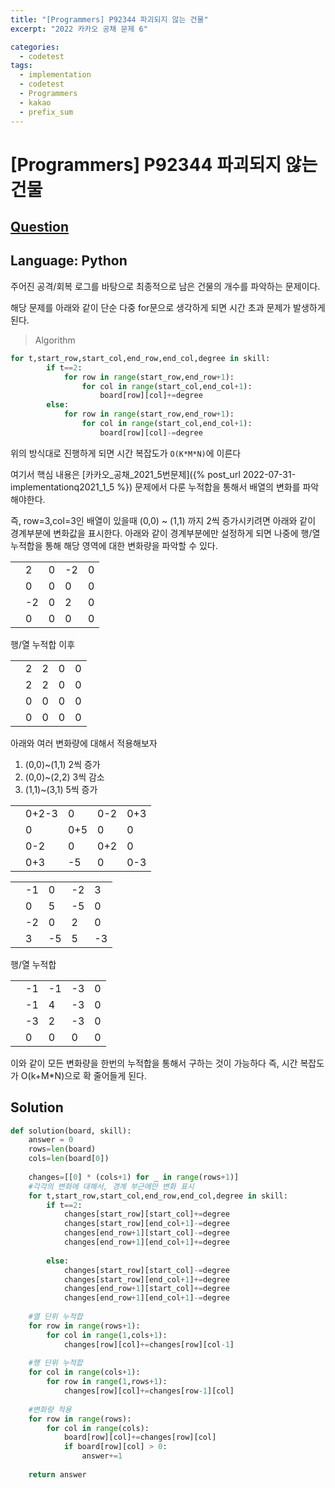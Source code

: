 ```yaml
---
title: "[Programmers] P92344 파괴되지 않는 건물"
excerpt: "2022 카카오 공채 문제 6"

categories:
  - codetest
tags:
  - implementation
  - codetest
  - Programmers
  - kakao
  - prefix_sum
---
```

# [Programmers] P92344 파괴되지 않는 건물
## [Question](https://school.programmers.co.kr/learn/courses/30/lessons/92344)
## Language: Python

주어진 공격/회복 로그를 바탕으로 최종적으로 남은 건물의 개수를 파악하는 문제이다. 

해당 문제를 아래와 같이 단순 다중 for문으로 생각하게 되면 시간 초과 문제가 발생하게 된다.

> Algorithm

```python
for t,start_row,start_col,end_row,end_col,degree in skill:
        if t==2:
            for row in range(start_row,end_row+1):
                for col in range(start_col,end_col+1):
                    board[row][col]+=degree
        else:
            for row in range(start_row,end_row+1):
                for col in range(start_col,end_col+1):
                    board[row][col]-=degree   
```

위의 방식대로 진행하게 되면 시간 복잡도가 ```O(K*M*N)```에 이른다

여기서 핵심 내용은 [카카오_공채_2021_5번문제]({% post_url 2022-07-31-implementationq2021_1_5 %}) 문제에서 다룬 누적합을 통해서 배열의 변화를 파악해야한다.

즉, row=3,col=3인 배열이 있을때 (0,0) ~ (1,1) 까지 2씩 증가시키려면
아래와 같이 경계부분에 변화값을 표시한다. 아래와 같이 경계부분에만 설정하게 되면 나중에 행/열 누적합을 통해 해당 영역에 대한 변화량을 파악할 수 있다.

||||||
|--|--|--|--|--|
||2|0|-2|0|
||0|0|0|0|
||-2|0|2|0|
||0|0|0|0|

행/열 누적합 이후

||||||
|--|--|--|--|--|
||2|2|0|0|
||2|2|0|0|
||0|0|0|0|
||0|0|0|0|

아래와 여러 변화량에 대해서 적용해보자
1. (0,0)~(1,1) 2씩 증가
2. (0,0)~(2,2) 3씩 감소
3. (1,1)~(3,1) 5씩 증가

||||||
|--|--|--|--|--|
||0+2-3|0|0-2|0+3|
||0|0+5|0|0|
||0-2|0|0+2|0|
||0+3|-5|0|0-3|

||||||
|--|--|--|--|--|
||-1|0|-2|3|
||0|5|-5|0|
||-2|0|2|0|
||3|-5|5|-3|

행/열 누적합

||||||
|--|--|--|--|--|
||-1|-1|-3|0|
||-1|4|-3|0|
||-3|2|-3|0|
||0|0|0|0|

이와 같이 모든 변화량을 한번의 누적합을 통해서 구하는 것이 가능하다
즉, 시간 복잡도가 O(k+M*N)으로 확 줄어들게 된다.


## Solution

```python
def solution(board, skill):
    answer = 0
    rows=len(board)
    cols=len(board[0])
    
    changes=[[0] * (cols+1) for _ in range(rows+1)]
    #각각의 변화에 대해서, 경계 부근에만 변화 표시
    for t,start_row,start_col,end_row,end_col,degree in skill:
        if t==2:
            changes[start_row][start_col]+=degree
            changes[start_row][end_col+1]-=degree
            changes[end_row+1][start_col]-=degree
            changes[end_row+1][end_col+1]+=degree
            
        else:
            changes[start_row][start_col]-=degree
            changes[start_row][end_col+1]+=degree
            changes[end_row+1][start_col]+=degree
            changes[end_row+1][end_col+1]-=degree
            
    #열 단위 누적합
    for row in range(rows+1):
        for col in range(1,cols+1):
            changes[row][col]+=changes[row][col-1]
    
    #행 단위 누적합
    for col in range(cols+1):
        for row in range(1,rows+1):
            changes[row][col]+=changes[row-1][col]
    
    #변화량 적용
    for row in range(rows):
        for col in range(cols):
            board[row][col]+=changes[row][col]
            if board[row][col] > 0:
                answer+=1
        
    return answer
```
